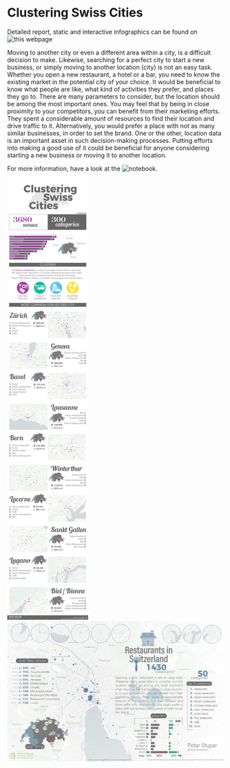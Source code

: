 # Clustering Swiss Cities

Detailed report, static and interactive infographics can be found on ![this webpage]()

Moving to another city or even a different area within a city, is a difficult decision to make. Likewise, searching for a perfect city to start a new business, or simply moving to another location (city) is not an easy task.<br>
Whether you open a new restaurant, a hotel or a bar, you need to know the existing market in the potential city of your choice. It would be beneficial to know what people are like, what kind of activities they prefer, and places they go to. There are many parameters to consider, but the location should be among the most important ones. You may feel that by being in close proximity to your competitors, you can benefit from their marketing efforts. They spent a considerable amount of resources to find their location and drive traffic to it. Alternatively, you would prefer a place with not as many similar businesses, in order to set the brand. One or the other, location data is an important asset in such decision-making processes. Putting efforts into making a good use of it could be beneficial for anyone considering starting a new business or moving it to another location.

For more information, have a look at the ![notebook](Capstone.ipynb).

![Screenshot](Clustering_Swiss_Cities.png)
![Screenshot](Restaurants_info.png)
